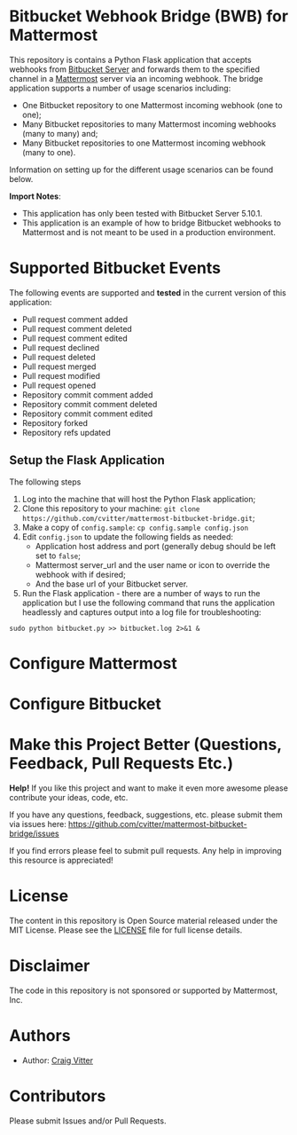 # Bitbucket Webhook Bridge (BWB) for Mattermost

This repository is contains a Python Flask application that accepts webhooks from [Bitbucket
Server](https://www.atlassian.com/software/bitbucket/server) and forwards them to the specified
channel in a [Mattermost](https://mattermost.com) server via an incoming webhook. The bridge application
supports a number of usage scenarios including:

* One Bitbucket repository to one Mattermost incoming webhook (one to one);
* Many Bitbucket repositories to many Mattermost incoming webhooks (many to many) and;
* Many Bitbucket repositories to one Mattermost incoming webhook (many to one).

Information on setting up for the different usage scenarios can be found below.
 
 **Import Notes**:
 * This application has only been tested with Bitbucket Server 5.10.1. 
 * This application is an example of how to bridge Bitbucket webhooks to Mattermost and is not 
 meant to be used in a production environment.
 
 # Supported Bitbucket Events
 
 The following events are supported and **tested** in the current version of this application:
 
* Pull request comment added
* Pull request comment deleted
* Pull request comment edited
* Pull request declined
* Pull request deleted
* Pull request merged
* Pull request modified
* Pull request opened
* Repository commit comment added
* Repository commit comment deleted
* Repository commit comment edited
* Repository forked
* Repository refs updated

## Setup the Flask Application

The following steps

1. Log into the machine that will host the Python Flask application;
2. Clone this repository to your machine: `git clone https://github.com/cvitter/mattermost-bitbucket-bridge.git`;
3. Make a copy of `config.sample`: `cp config.sample config.json`
4. Edit `config.json` to update the following fields as needed:
   * Application host address and port (generally debug should be left set to `false`;
   * Mattermost server_url and the user name or icon to override the webhook with if desired;
   * And the base url of your Bitbucket server.
5. Run the Flask application - there are a number of ways to run the application but I use the following command that runs the application headlessly and captures output into a log file for troubleshooting:

```
sudo python bitbucket.py >> bitbucket.log 2>&1 &
```

# Configure Mattermost



# Configure Bitbucket



# Make this Project Better (Questions, Feedback, Pull Requests Etc.)

**Help!** If you like this project and want to make it even more awesome please contribute your ideas,
code, etc.

If you have any questions, feedback, suggestions, etc. please submit them via issues here: https://github.com/cvitter/mattermost-bitbucket-bridge/issues

If you find errors please feel to submit pull requests. Any help in improving this resource is appreciated!

# License
The content in this repository is Open Source material released under the MIT License. Please see the [LICENSE](LICENSE) file for full license details.

# Disclaimer

The code in this repository is not sponsored or supported by Mattermost, Inc.

# Authors
* Author: [Craig Vitter](https://github.com/cvitter)

# Contributors 
Please submit Issues and/or Pull Requests.
